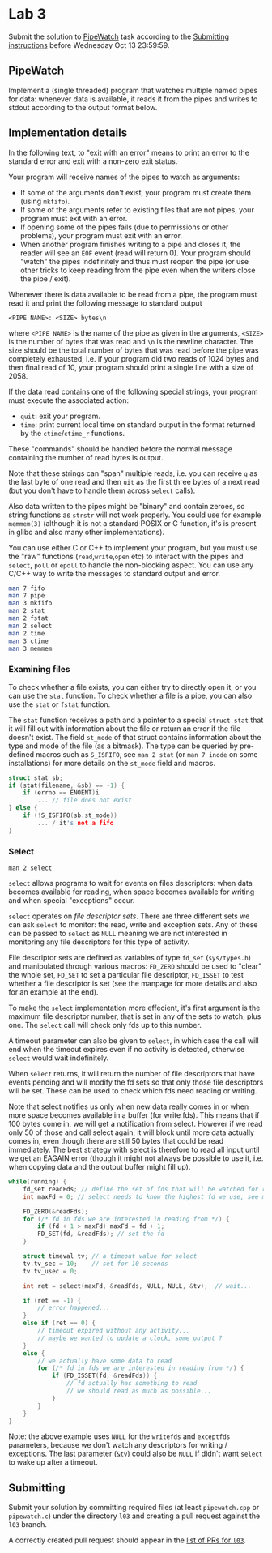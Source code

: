 Lab 3
=====

Submit the solution to [PipeWatch](#pipewatch) task according to the
[Submitting instructions](#submitting) before Wednesday Oct 13 23:59:59.



PipeWatch
---------

Implement a (single threaded) program that watches multiple named pipes for
data: whenever data is available, it reads it from the pipes and writes to
stdout according to the output format below.

## Implementation details

In the following text, to "exit with an error" means to print an error to the
standard error and exit with a non-zero exit status.

Your program will receive names of the pipes to watch as arguments:
- If some of the arguments don't exist, your program must create them (using
  `mkfifo`).
- If some of the arguments refer to existing files that are not pipes, your
  program must exit with an error.
- If opening some of the pipes fails (due to permissions or other problems),
  your program must exit with an error.
- When another program finishes writing to a pipe and closes it, the reader will
  see an `EOF` event (read will return 0). Your program should "watch" the pipes
  indefinitely and thus must reopen the pipe (or use other tricks to keep
  reading from the pipe even when the writers close the pipe / exit).

Whenever there is data available to be read from a pipe, the program must read
it and print the following message to standard output

    <PIPE NAME>: <SIZE> bytes\n

where `<PIPE NAME>` is the name of the pipe as given in the arguments, `<SIZE>`
is the number of bytes that was read and `\n` is the newline character. The size
should be the total number of bytes that was read before the pipe was completely
exhausted, i.e. if your program did two reads of 1024 bytes and then final read
of 10, your program should print a single line with a size of 2058.

If the data read contains one of the following special strings, your program
must execute the associated action:

- `quit`: exit your program.
- `time`: print current local time on standard output in the format returned by
  the `ctime`/`ctime_r` functions.

These "commands" should be handled before the normal message containing the
number of read bytes is output.

Note that these strings can "span" multiple reads, i.e. you can receive `q` as
the last byte of one read and then `uit` as the first three bytes of a next read
(but you don't have to handle them across `select` calls).

Also data written to the pipes might be "binary" and contain zeroes, so string
functions as `strstr` will not work properly. You could use for example
`memmem(3)` (although it is not a standard POSIX or C function, it's is present
in glibc and also many other implementations).

You can use either C or C++ to implement your program, but you must use the
"raw" functions (`read`,`write`,`open` etc) to interact with the pipes and
`select`, `poll` or `epoll` to handle the non-blocking aspect. You can use any
C/C++ way to write the messages to standard output and error.

```sh
man 7 fifo
man 7 pipe
man 3 mkfifo
man 2 stat
man 2 fstat
man 2 select
man 2 time
man 3 ctime
man 3 memmem
```

### Examining files

To check whether a file exists, you can either try to directly open it, or you
can use the `stat` function. To check whether a file is a pipe, you can also
use the `stat` or `fstat` function.

The `stat` function receives a path and a pointer to a special
`struct stat` that it will fill out with information about the file or return an error
if the file doesn't exist. The field `st_mode` of that struct contains information about the
type and mode of the file (as a bitmask). The type can be queried by pre-defined macros such as
`S_ISFIFO`, see `man 2 stat` (or `man 7 inode` on some installations) for more details on the
`st_mode` field and macros.

```c++
struct stat sb;
if (stat(filename, &sb) == -1) {
	if (errno == ENOENT)i
		... // file does not exist
} else {
	if (!S_ISFIFO(sb.st_mode))
		... / it's not a fifo
}
```

### Select

    man 2 select

`select` allows programs to wait for events on files descriptors: when data
becomes available for reading, when space becomes available for writing and when
special "exceptions" occur.

`select` operates on *file descriptor sets*. There are three different sets we
can ask `select` to monitor: the read, write and exception sets. Any of these
can be passed to `select` as `NULL` meaning we are not interested in monitoring
any file descriptors for this type of activity.

File descriptor sets are defined as variables of type `fd_set` (`sys/types.h`)
and manipulated through various macros: `FD_ZERO` should be used to "clear" the
whole set, `FD_SET` to set a particular file descriptor, `FD_ISSET` to test
whether a file descriptor is set (see the manpage for more details and also for
an example at the end).

To make the `select` implementation more effecient, it's first argument is the
maximum file descriptor number, that is set in any of the sets to watch, plus
one.  The `select` call will check only fds up to this number.

A timeout parameter can also be given to `select`, in which case the call will
end when the timeout expires even if no activity is detected, otherwise `select`
would wait indefinitely.

When `select` returns, it will return the number of file descriptors that have
events pending and will modify the fd sets so that only those file descriptors
will be set. These can be used to check which fds need reading or writing.

Note that select notifies us only when new data really comes in or when more
space becomes available in a buffer (for write fds). This means that if 100
bytes come in, we will get a notification from select. However if we read only
50 of those and call select again, it will block until more data actually comes
in, even though there are still 50 bytes that could be read immediately. The
best strategy with select is therefore to read all input until we get an EAGAIN
error (though it might not always be possible to use it, i.e. when copying data
and the output buffer might fill up).


```c++
while(running) {
	fd_set readFds; // define the set of fds that will be watched for reading
	int maxFd = 0; // select needs to know the highest fd we use, see manual

	FD_ZERO(&readFds);
	for (/* fd in fds we are interested in reading from */) {
		if (fd + 1 > maxFd) maxFd = fd + 1;
		FD_SET(fd, &readFds); // set the fd
	}

	struct timeval tv; // a timeout value for select
	tv.tv_sec = 10;    // set for 10 seconds
	tv.tv_usec = 0;

	int ret = select(maxFd, &readFds, NULL, NULL, &tv);  // wait...

	if (ret == -1) {
		// error happened...
	}
	else if (ret == 0) {
		// timeout expired without any activity...
		// maybe we wanted to update a clock, some output ?
	}
	else {
		// we actually have some data to read
		for (/* fd in fds we are interested in reading from */) {
			if (FD_ISSET(fd, &readFds)) {
				// fd actually has something to read
				// we should read as much as possible...
			}
		}
	}
}
```

Note: the above example uses `NULL` for the `writefds` and `exceptfds`
parameters, because we don't watch any descriptors for writing / exceptions.
The last parameter (`&tv`) could also be `NULL` if didn't want `select` to wake
up after a timeout.

Submitting
----------

Submit your solution by committing required files (at least `pipewatch.cpp` or `pipewatch.c`)
under the directory `l03` and creating a pull request against the `l03` branch.

A correctly created pull request should appear in the
[list of PRs for `l03`](https://github.com/pulls?utf8=%E2%9C%93&q=is%3Aopen+is%3Apr+user%3AFMFI-UK-2-AIN-118+base%3Al03).
